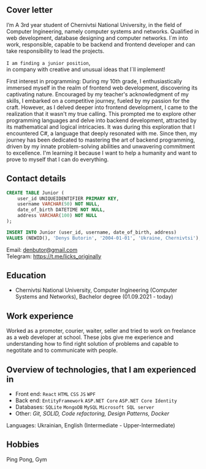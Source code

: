 ## Cover letter

I’m A 3rd year student of Chernivtsi National University, in the field of Computer Ingineering, namely computer systems and networks. Qualified in web development, database designing and computer networks. 
I`m into work, responsible, capable to be backend and frontend developer and can take responsibility to lead the projects.
  
``I am finding a junior position``,  
in company with creative and unusual ideas that I`ll implement!

First interest in programming:
During my 10th grade, I enthusiastically immersed myself in the realm of frontend web development, discovering its captivating nature. Encouraged by my teacher's acknowledgment of my skills, I embarked on a competitive journey, fueled by my passion for the craft. However, as I delved deeper into frontend development, I came to the realization that it wasn't my true calling. This prompted me to explore other programming languages and delve into backend development, attracted by its mathematical and logical intricacies. It was during this exploration that I encountered C#, a language that deeply resonated with me. Since then, my journey has been dedicated to mastering the art of backend programming, driven by my innate problem-solving abilities and unwavering commitment to excellence.
I'm learning it because I want to help a humanity and want to prove to myself that I can do everything.  

## Contact details  
```SQL
CREATE TABLE Junior (
    user_id UNIQUEIDENTIFIER PRIMARY KEY,
    username VARCHAR(50) NOT NULL,
    date_of_birth DATETIME NOT NULL,
    address VARCHAR(100) NOT NULL
);

INSERT INTO Junior (user_id, username, date_of_birth, address)
VALUES (NEWID(), 'Denys Butorin', '2004-01-01', 'Ukraine, Chernivtsi');
```    
Email: denbutor@gmail.com  
Telegram: https://t.me/licks_originally
## Education  

- Chernivtsi National University, Computer Ingineering (Computer Systems and Networks), Bachelor degree (01.09.2021 - today)
   
## Work experience  
Worked as a promoter, courier, waiter, seller and tried to work on freelance as a web developer at school. These jobs give me experience and understanding how to find right solution of problems and capable to negotitate and to communicate with people.  


## Overview of technologies, that I am experienced in

- Front end: ``React`` ``HTML`` ``CSS`` ``JS`` ``WPF``  
- Back end: ``EntityFramework`` ``ASP.NET Core`` ``ASP.NET Core Identity``  
- Databases: ``SQLite`` ``MongoDB`` ``MySQL`` ``Microsoft SQL server``
- Other: *Git, SOLID, Code refactoring, Design Patterns, Docker*

Languages: Ukrainian, English (Intermediate - Upper-Intermediate)  

## Hobbies  

Ping Pong, Gym
